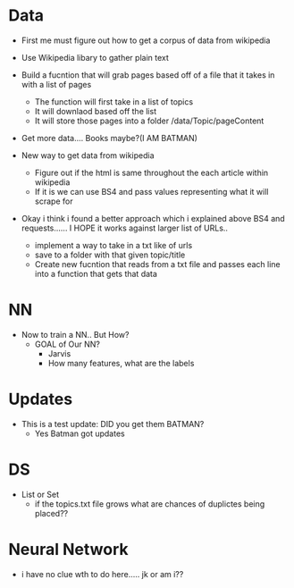 

# Data
- First me must figure out how to get a corpus of data from wikipedia
- Use Wikipedia libary to gather plain text
- Build a fucntion that will grab pages based off of a file that it takes in with a list of pages
  - The function will first take in a list of topics
  - It will downlaod based off the list
  - It will store those pages into a folder /data/Topic/pageContent

- Get more data.... Books maybe?(I AM BATMAN)

- New way to get data from wikipedia
  - Figure out if the html is same throughout the each article within wikipedia
  - If it is we can use BS4 and pass values representing what it will scrape for
- Okay i think i found a better approach which i explained above BS4 and requests...... I HOPE it works against larger list of URLs..
  - implement a way to take in a txt like of urls
  - save to a folder with that given topic/title
  - Create new fucntion that reads from a txt file and passes each line into a function that gets that data


# NN
- Now to train a NN.. But How? 
  - GOAL of Our NN?
    - Jarvis
    - How many features, what are the labels


# Updates
- This is a test update: DID you get them BATMAN? 
  - Yes Batman got updates
# DS
- List or Set
  - if the topics.txt file grows what are chances of duplictes being placed??


# Neural Network
- i have no clue wth to do here..... jk or am i?? 
